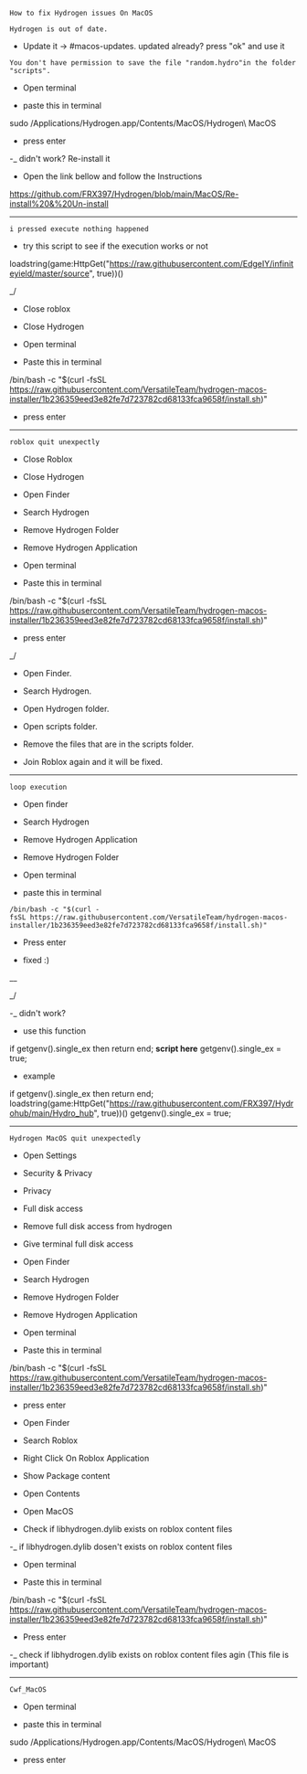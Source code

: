 ```How to fix Hydrogen issues On MacOS```


```Hydrogen is out of date.```

- Update it -> #macos-updates. updated already? press "ok" and use it

```You don't have permission to save the file "random.hydro"in the folder "scripts".```

- Open terminal

- paste this in terminal


sudo /Applications/Hydrogen.app/Contents/MacOS/Hydrogen\ MacOS


- press enter

-_ didn't work? Re-install it

- Open the link bellow and follow the Instructions


https://github.com/FRX397/Hydrogen/blob/main/MacOS/Re-install%20&%20Un-install


-----------

```i pressed execute nothing happened```

- try this script to see if the execution works or not


loadstring(game:HttpGet("https://raw.githubusercontent.com/EdgeIY/infiniteyield/master/source", true))()


_/

- Close roblox

- Close Hydrogen

- Open terminal

- Paste this in terminal

/bin/bash -c "$(curl -fsSL https://raw.githubusercontent.com/VersatileTeam/hydrogen-macos-installer/1b236359eed3e82fe7d723782cd68133fca9658f/install.sh)"

- press enter

---------

```roblox quit unexpectly```

- Close Roblox 

- Close Hydrogen

- Open Finder 

- Search Hydrogen

- Remove Hydrogen Folder

- Remove Hydrogen Application

- Open terminal

- Paste this in terminal

/bin/bash -c "$(curl -fsSL https://raw.githubusercontent.com/VersatileTeam/hydrogen-macos-installer/1b236359eed3e82fe7d723782cd68133fca9658f/install.sh)"

- press enter

_/

- Open Finder.

- Search Hydrogen.

- Open Hydrogen folder.

- Open scripts folder.

- Remove the files that are in the scripts folder.

- Join Roblox again and it will be fixed.

-------

```loop execution```

- Open finder

- Search Hydrogen

- Remove Hydrogen Application

- Remove Hydrogen Folder

- Open terminal

- paste this in terminal

`/bin/bash -c "$(curl -fsSL https://raw.githubusercontent.com/VersatileTeam/hydrogen-macos-installer/1b236359eed3e82fe7d723782cd68133fca9658f/install.sh)"`

- Press enter

- fixed :)

__

_/

-_ didn't work?

- use this function


if getgenv().single_ex then return end;
__script here__
getgenv().single_ex = true;


- example


if getgenv().single_ex then return end;
loadstring(game:HttpGet("https://raw.githubusercontent.com/FRX397/Hydrohub/main/Hydro_hub", true))()
getgenv().single_ex = true;


------

```Hydrogen MacOS quit unexpectedly```

- Open Settings

- Security & Privacy

- Privacy

- Full disk access

- Remove full disk access from hydrogen

- Give terminal full disk access

- Open Finder

- Search Hydrogen

- Remove Hydrogen Folder

- Remove Hydrogen Application

- Open terminal

- Paste this in terminal


/bin/bash -c "$(curl -fsSL https://raw.githubusercontent.com/VersatileTeam/hydrogen-macos-installer/1b236359eed3e82fe7d723782cd68133fca9658f/install.sh)"


- press enter

- Open Finder

- Search Roblox

- Right Click On Roblox Application

- Show Package content

- Open Contents

- Open MacOS 

- Check if libhydrogen.dylib exists on roblox content files

-_ if libhydrogen.dylib dosen't exists on roblox content files

- Open terminal 

- Paste this in terminal


/bin/bash -c "$(curl -fsSL https://raw.githubusercontent.com/VersatileTeam/hydrogen-macos-installer/1b236359eed3e82fe7d723782cd68133fca9658f/install.sh)"


- Press enter 
 
-_ check if libhydrogen.dylib exists on roblox content files agin (This file is important) 

-------

```Cwf_MacOS```

- Open terminal

- paste this in terminal


sudo /Applications/Hydrogen.app/Contents/MacOS/Hydrogen\ MacOS


- press enter
